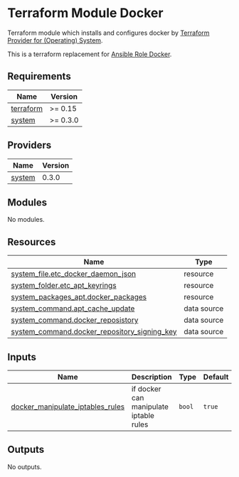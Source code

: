 # Terraform Module Docker

Terraform module which installs and configures docker by [Terraform Provider for (Operating) System](https://registry.terraform.io/providers/neuspaces/system).

This is a terraform replacement for [Ansible Role Docker](https://github.com/l-with/ansible-role-docker).

<!-- BEGIN_TF_DOCS -->
## Requirements

| Name | Version |
|------|---------|
| <a name="requirement_terraform"></a> [terraform](#requirement\_terraform) | >= 0.15 |
| <a name="requirement_system"></a> [system](#requirement\_system) | >= 0.3.0 |

## Providers

| Name | Version |
|------|---------|
| <a name="provider_system"></a> [system](#provider\_system) | 0.3.0 |

## Modules

No modules.

## Resources

| Name | Type |
|------|------|
| [system_file.etc_docker_daemon_json](https://registry.terraform.io/providers/neuspaces/system/latest/docs/resources/file) | resource |
| [system_folder.etc_apt_keyrings](https://registry.terraform.io/providers/neuspaces/system/latest/docs/resources/folder) | resource |
| [system_packages_apt.docker_packages](https://registry.terraform.io/providers/neuspaces/system/latest/docs/resources/packages_apt) | resource |
| [system_command.apt_cache_update](https://registry.terraform.io/providers/neuspaces/system/latest/docs/data-sources/command) | data source |
| [system_command.docker_reposistory](https://registry.terraform.io/providers/neuspaces/system/latest/docs/data-sources/command) | data source |
| [system_command.docker_repository_signing_key](https://registry.terraform.io/providers/neuspaces/system/latest/docs/data-sources/command) | data source |

## Inputs

| Name | Description | Type | Default | Required |
|------|-------------|------|---------|:--------:|
| <a name="input_docker_manipulate_iptables_rules"></a> [docker\_manipulate\_iptables\_rules](#input\_docker\_manipulate\_iptables\_rules) | if docker can manipulate iptable rules | `bool` | `true` | no |

## Outputs

No outputs.
<!-- END_TF_DOCS -->
